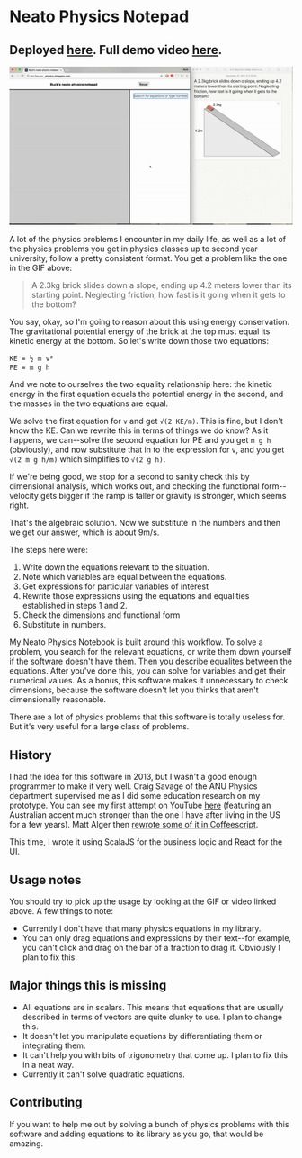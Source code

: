 # Neato Physics Notepad

## Deployed [here](http://physics.shlegeris.com/). Full demo video [here](https://youtu.be/RWPHu8Vynv8).

![demo gif](./demo%20gif.gif)

A lot of the physics problems I encounter in my daily life, as well as a lot of the physics problems you get in physics classes
up to second year university, follow a pretty consistent format. You get a problem like the one in the GIF above:

> A 2.3kg brick slides down a slope, ending up 4.2 meters lower than its starting point. Neglecting friction, how fast is it going when it gets to the bottom?

You say, okay, so I'm going to reason about this using energy conservation. The gravitational potential energy of the brick
at the top must equal its kinetic energy at the bottom. So let's write down those two equations:

```
KE = ½ m v²
PE = m g h
```

And we note to ourselves the two equality relationship here: the kinetic energy in the first equation equals the
potential energy in the second, and the masses in the two equations are equal.

We solve the first equation for `v` and get `√(2 KE/m)`. This is fine, but I don't know the KE. Can we rewrite this in terms
of things we do know? As it happens, we can--solve the second equation for PE and you get `m g h` (obviously), and now
substitute that in to the expression for `v`, and you get `√(2 m g h/m)` which simplifies to `√(2 g h)`.

If we're being good, we stop for a second to sanity check this by dimensional analysis, which works out, and checking the
functional form--velocity gets bigger if the ramp is taller or gravity is stronger, which seems right.

That's the algebraic solution. Now we substitute in the numbers and then we get our answer, which is about 9m/s.

The steps here were:

1. Write down the equations relevant to the situation.
2. Note which variables are equal between the equations.
3. Get expressions for particular variables of interest
4. Rewrite those expressions using the equations and equalities established in steps 1 and 2.
5. Check the dimensions and functional form
6. Substitute in numbers.

My Neato Physics Notebook is built around this workflow. To solve a problem, you search for the relevant equations, or
write them down yourself if the software doesn't have them. Then you describe equalites between the equations. After
you've done this, you can solve for variables and get their numerical values. As a bonus, this software makes it
unnecessary to check dimensions, because the software doesn't let you thinks that aren't dimensionally reasonable.

There are a lot of physics problems that this software is totally useless for. But it's very useful for a large class of
problems.

## History

I had the idea for this software in 2013, but I wasn't a good enough programmer to make it very well. Craig Savage of the
ANU Physics department supervised me as I did some education research on my prototype. You can see my first attempt
on YouTube [here](https://www.youtube.com/watch?v=16eiGLrX248) (featuring an Australian accent much stronger than the one
I have after living in the US for a few years). Matt Alger then [rewrote some of it in Coffeescript](https://github.com/MatthewJA/Graphical-Equation-Manipulator).

This time, I wrote it using ScalaJS for the business logic and React for the UI.

## Usage notes

You should try to pick up the usage by looking at the GIF or video linked above. A few things to note:

- Currently I don't have that many physics equations in my library.
- You can only drag equations and expressions by their text--for example, you can't click and drag on the bar of a
    fraction to drag it. Obviously I plan to fix this.

## Major things this is missing

- All equations are in scalars. This means that equations that are usually described in terms of vectors are quite
    clunky to use. I plan to change this.
- It doesn't let you manipulate equations by differentiating them or integrating them.
- It can't help you with bits of trigonometry that come up. I plan to fix this in a neat way.
- Currently it can't solve quadratic equations.


## Contributing

If you want to help me out by solving a bunch of physics problems with this software and adding equations to its library
as you go, that would be amazing.
